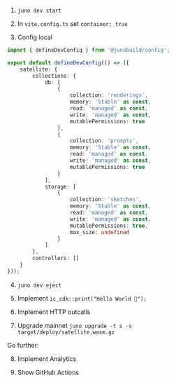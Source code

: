 1. `juno dev start`

2. In `vite.config.ts` set `container: true`

3. Config local

```typescript
import { defineDevConfig } from '@junobuild/config';

export default defineDevConfig(() => ({
	satellite: {
		collections: {
			db: [
				{
					collection: 'renderings',
					memory: 'Stable' as const,
					read: 'managed' as const,
					write: 'managed' as const,
					mutablePermissions: true
				},
				{
					collection: 'prompts',
					memory: 'Stable' as const,
					read: 'managed' as const,
					write: 'managed' as const,
					mutablePermissions: true
				}
			],
			storage: [
				{
					collection: 'sketches',
					memory: 'Stable' as const,
					read: 'managed' as const,
					write: 'managed' as const,
					mutablePermissions: true,
					max_size: undefined
				}
			]
		},
		controllers: []
	}
}));
```

4. `juno dev eject`

5. Implement `ic_cdk::print("Hello World 👋");`

6. Implement HTTP outcalls

7. Upgrade mainnet `juno upgrade -t s -s target/deploy/satellite.wasm.gz`

Go further:

8. Implement Analytics

9. Show GitHub Actions 